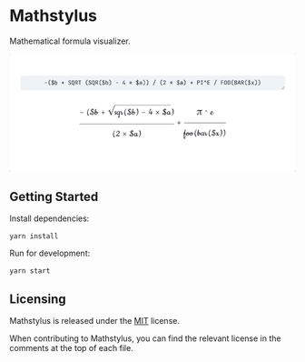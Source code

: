 # Mathstylus

Mathematical formula visualizer.

![](./assets/recording.gif)

## Getting Started

Install dependencies:

```shell script
yarn install
```

Run for development:

```shell script
yarn start
```

## Licensing

Mathstylus is released under the [MIT](LICENSE) license.

When contributing to Mathstylus, you can find the relevant license in the comments at the top of each file.
